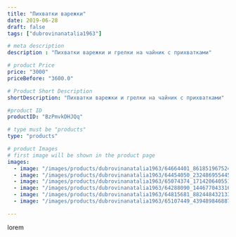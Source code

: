 ```yaml
---
title: "Пихватки варежки"
date: 2019-06-28
draft: false
tags: ["dubrovinanatalia1963"]

# meta description
description : "Пихватки варежки и грелки на чайник с прихватками"

# product Price
price: "3000"
priceBefore: "3600.0"

# Product Short Description
shortDescription: "Пихватки варежки и грелки на чайник с прихватками"

#product ID
productID: "BzPmvkDHJQq"

# type must be "products"
type: "products"

# product Images
# first image will be shown in the product page
images:
  - image: "/images/products/dubrovinanatalia1963/64664401_861851967524992_7298732662325330110_n.jpg"
  - image: "/images/products/dubrovinanatalia1963/64454050_2324869554453690_8274497435967116486_n.jpg"
  - image: "/images/products/dubrovinanatalia1963/65074374_171420640551811_4296566033997153251_n.jpg"
  - image: "/images/products/dubrovinanatalia1963/64288090_144677043316076_5916154395968758841_n.jpg"
  - image: "/images/products/dubrovinanatalia1963/64815681_882448432133920_1725232440070059082_n.jpg"
  - image: "/images/products/dubrovinanatalia1963/65107449_439489846887002_153879905771751867_n.jpg"

---
```

lorem
